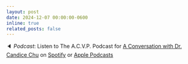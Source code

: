```yaml
---
layout: post
date: 2024-12-07 00:00:00-0600
inline: true
related_posts: false
---
```


🔈 *Podcast*: Listen to The A.C.V.P. Podcast for [A Conversation with Dr. Candice Chu](https://acvppodcast.podbean.com/e/season-02-episode-13-a-conversation-with-dr-candice-chu/) on [Spotify](https://open.spotify.com/show/05Eo9GsImJE1J5gfZwrLGy) or [Apple Podcasts](https://podcasts.apple.com/us/podcast/season-02-episode-13-a-conversation-with-dr-candice-chu/id1706530506?i=1000679583673)